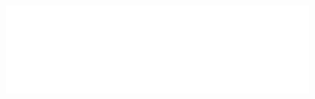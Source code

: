 <div style="display: flex; width: 100%; justify-content: center; align-items: center;">
  <img height=200 align="center" src="https://raw.githubusercontent.com/borghes3/github-stats/b3ae5ae30cc17ce465517a377f51c65aa478cc67/generated/overview.svg?token=ARZDHHFIPODBGWH7IWZYPQLHMMBPU#gh-dark-mode-only" />
  <img height=200 align="center" src="https://raw.githubusercontent.com/borghes3/github-stats/b3ae5ae30cc17ce465517a377f51c65aa478cc67/generated/languages.svg?token=ARZDHHGY6U7WQI3JWMGW7QDHMMCAU#gh-dark-mode-only" />
</div>

